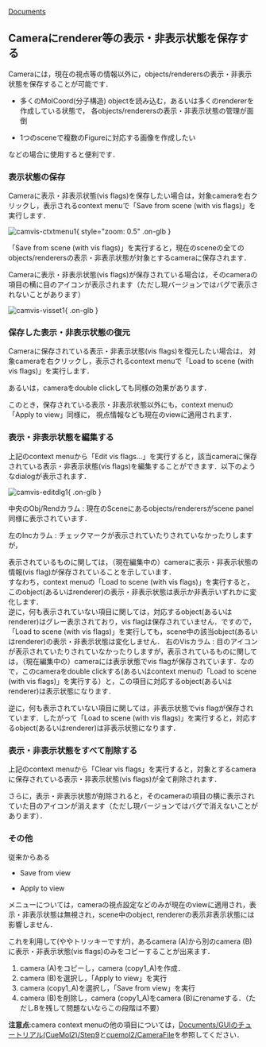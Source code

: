 [Documents](../../Documents)

## Cameraにrenderer等の表示・非表示状態を保存する
Cameraには，現在の視点等の情報以外に，objects/renderersの表示・非表示状態を保存することが可能です．

-  多くのMolCoord(分子構造) objectを読み込む，あるいは多くのrendererを作成している状態で，
各objects/renderersの表示・非表示状態の管理が面倒

-  1つのsceneで複数のFigureに対応する画像を作成したい

などの場合に使用すると便利です．

### 表示状態の保存
Cameraに表示・非表示状態(vis flags)を保存したい場合は，対象cameraを右クリックし，表示されるcontext menuで「Save from scene (with vis flags)」を実行します．


![camvis-ctxtmenu1](../../assets/images/cuemol2/CameraVisFlags/camvis-ctxtmenu1.png){ style="zoom: 0.5" .on-glb }


「Save from scene (with vis flags)」を実行すると，現在のsceneの全てのobjects/renderersの表示・非表示状態が対象とするcameraに保存されます．

Cameraに表示・非表示状態(vis flags)が保存されている場合は，そのcameraの項目の横に目のアイコンが表示されます（ただし現バージョンではバグで表示されないことがあります）


![camvis-visset1](../../assets/images/cuemol2/CameraVisFlags/camvis-visset1.png){ .on-glb }


### 保存した表示・非表示状態の復元

Cameraに保存されている表示・非表示状態(vis flags)を復元したい場合は，
対象cameraを右クリックし，表示されるcontext menuで「Load to scene (with vis flags)」を実行します．

あるいは，cameraをdouble clickしても同様の効果があります．

このとき，保存されている表示・非表示状態以外にも，context menuの「Apply to view」同様に，
視点情報なども現在のviewに適用されます．

### 表示・非表示状態を編集する
上記のcontext menuから「Edit vis flags...」を実行すると，該当cameraに保存されている表示・非表示状態(vis flags)を編集することができます．以下のようなdialogが表示されます．

![camvis-editdlg1](../../assets/images/cuemol2/CameraVisFlags/camvis-editdlg1.png){ .on-glb }


中央のObj/Rendカラム
:   現在のSceneにあるobjects/renderersがscene panel同様に表示されています．

左のIncカラム
:   チェックマークが表示されていたりされていなかったりしますが，

表示されているものに関しては，（現在編集中の）cameraに表示・非表示状態の情報(vis flag)が保存されていることを示しています．<br />
すなわち，context menuの「Load to scene (with vis flags)」を実行すると，このobject(あるいはrenderer)の表示・非表示状態は表示か非表示いずれかに変化します．<br />
逆に，何も表示されていない項目に関しては，対応するobject(あるいはrenderer)はグレー表示されており，vis flagは保存されていません．ですので，「Load to scene (with vis flags)」を実行しても，scene中の該当object(あるいはrenderer)の表示・非表示状態は変化しません．
右のVisカラム
:   目のアイコンが表示されていたりされていなかったりしますが，表示されているものに関しては，（現在編集中の）cameraには表示状態でvis flagが保存されています．なので，このcameraをdouble clickする(あるいはcontext menuの「Load to scene (with vis flags)」を実行する）と，この項目に対応するobject(あるいはrenderer)は表示状態になります．<br />

逆に，何も表示されていない項目に関しては，非表示状態でvis flagが保存されています．したがって「Load to scene (with vis flags)」を実行すると，対応するobject(あるいはrenderer)は非表示状態になります．

### 表示・非表示状態をすべて削除する
上記のcontext menuから「Clear vis flags」を実行すると，対象とするcameraに保存されている表示・非表示状態(vis flags)が全て削除されます．

さらに，表示・非表示状態が削除されると，そのcameraの項目の横に表示されていた目のアイコンが消えます（ただし現バージョンではバグで消えないことがあります）．


### その他
従来からある

-  Save from view

-  Apply to view

メニューについては，cameraの視点設定などのみが現在のviewに適用され，表示・非表示状態は無視され，scene中のobject, rendererの表示非表示状態には影響しません．

これを利用して(ややトリッキーですが)，あるcamera (A)から別のcamera (B)に表示・非表示状態(vis flags)のみをコピーすることが出来ます．
1.  camera (A)をコピーし，camera (copy1_A)を作成．
1.  camera (B)を選択し，「Apply to view」を実行
1.  camera (copy1_A)を選択し，「Save from view」を実行
1.  camera (B)を削除し，camera (copy1_A)をcamera (B)にrenameする．（ただしBを残して問題ないならこの段階は不要）

**注意点**:camera context menuの他の項目については，[Documents/GUIのチュートリアル(CueMol2)/Step9](../../Documents/GUIのチュートリアル(CueMol2)/Step9)と[cuemol2/CameraFile](../../cuemol2/CameraFile)を参照してください．
